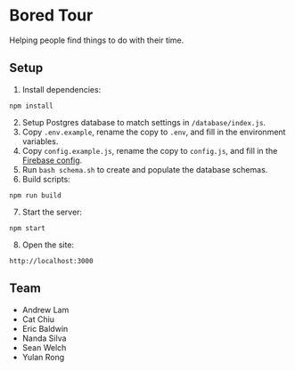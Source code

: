 # Bored Tour
Helping people find things to do with their time.

## Setup
1. Install dependencies:
```
npm install
```
2. Setup Postgres database to match settings in `/database/index.js`.
3. Copy `.env.example`, rename the copy to `.env`, and fill in the environment variables.
4. Copy `config.example.js`, rename the copy to `config.js`, and fill in the [Firebase config](https://firebase.google.com/docs/web/setup).
5. Run `bash schema.sh` to create and populate the database schemas.
6. Build scripts:
```
npm run build
```
7. Start the server:
```
npm start
```
8. Open the site:
```
http://localhost:3000
```

## Team
- Andrew Lam
- Cat Chiu
- Eric Baldwin
- Nanda Silva
- Sean Welch
- Yulan Rong
